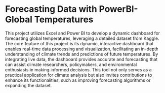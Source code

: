 # Forecasting Data with PowerBI-Global Temperatures
This project utilizes Excel and Power BI to develop a dynamic dashboard for forecasting global temperatures, leveraging a detailed dataset from Kaggle. The core feature of this project is its dynamic, interactive dashboard that enables real-time data processing and visualization, facilitating an in-depth understanding of climate trends and predictions of future temperatures. By integrating live data, the dashboard provides accurate and forecasting that can assist climate researchers, policymakers, and environmental enthusiasts in making informed decisions. This tool not only serves as a practical application for climate analysis but also invites contributions to enhance its functionalities, such as improving forecasting algorithms or expanding the dataset. 
